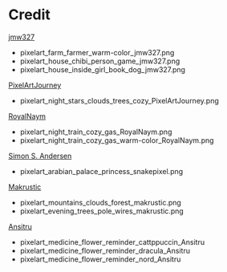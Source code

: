 # Credit

[jmw327](https://twitter.com/jmw327)
- pixelart_farm_farmer_warm-color_jmw327.png
- pixelart_house_chibi_person_game_jmw327.png
- pixelart_house_inside_girl_book_dog_jmw327.png

[PixelArtJourney](https://twitter.com/PixelArtJourney)
- pixelart_night_stars_clouds_trees_cozy_PixelArtJourney.png

[RoyalNaym](https://twitter.com/RoyalNaym)
- pixelart_night_train_cozy_gas_RoyalNaym.png
- pixelart_night_train_cozy_gas_warm-color_RoyalNaym.png

[Simon S. Andersen](https://twitter.com/snakepixel)
- pixelart_arabian_palace_princess_snakepixel.png

[Makrustic](https://twitter.com/makrustic)
- pixelart_mountains_clouds_forest_makrustic.png
- pixelart_evening_trees_pole_wires_makrustic.png

[Ansitru](https://twitter.com/Ansitru)
- pixelart_medicine_flower_reminder_cattppuccin_Ansitru
- pixelart_medicine_flower_reminder_dracula_Ansitru
- pixelart_medicine_flower_reminder_nord_Ansitru
